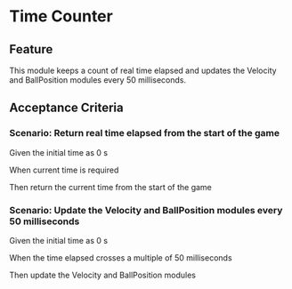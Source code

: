 # Time Counter

## Feature

This module keeps a count of real time elapsed and updates the Velocity and BallPosition modules every 50 milliseconds.

## Acceptance Criteria

### Scenario: Return real time elapsed from the start of the game

  Given the initial time as 0 s

  When current time is required

  Then return the current time from the start of the game

### Scenario: Update the Velocity and BallPosition modules every 50 milliseconds

  Given the initial time as 0 s
  
  When the time elapsed crosses a multiple of 50 milliseconds
  
  Then update the Velocity and BallPosition modules

